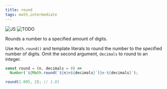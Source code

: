 ```yaml
---
title: round
tags: math,intermediate
---
```


![JS](https://img.shields.io/badge/supports-javascript-yellow.svg?style=flat-square)
![TODO](https://img.shields.io/badge///TODO-blue.svg?style=flat-square)

Rounds a number to a specified amount of digits.

Use `Math.round()` and template literals to round the number to the specified number of digits.
Omit the second argument, `decimals` to round to an integer.

```js
const round = (n, decimals = 0) =>
  Number(`${Math.round(`${n}e${decimals}`)}e-${decimals}`);
```

```js
round(1.005, 2); // 1.01
```
